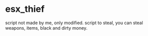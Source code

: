 # esx_thief
script not made by me, only modified.
script to steal, you can steal weapons, items, black and dirty money.
